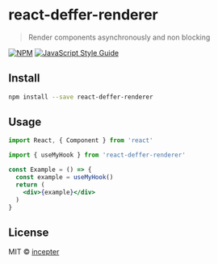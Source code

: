 # react-deffer-renderer

> Render components asynchronously and non blocking

[![NPM](https://img.shields.io/npm/v/react-deffer-renderer.svg)](https://www.npmjs.com/package/react-deffer-renderer) [![JavaScript Style Guide](https://img.shields.io/badge/code_style-standard-brightgreen.svg)](https://standardjs.com)

## Install

```bash
npm install --save react-deffer-renderer
```

## Usage

```jsx
import React, { Component } from 'react'

import { useMyHook } from 'react-deffer-renderer'

const Example = () => {
  const example = useMyHook()
  return (
    <div>{example}</div>
  )
}
```

## License

MIT © [incepter](https://github.com/incepter)
